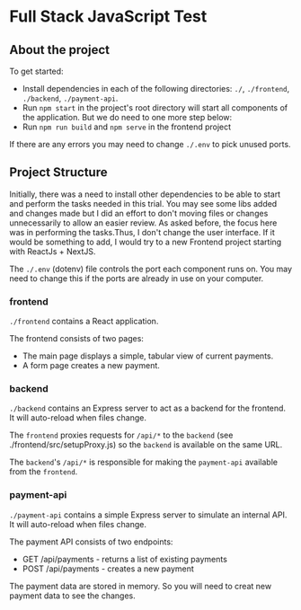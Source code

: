 # Full Stack JavaScript Test

## About the project

To get started:

- Install dependencies in each of the following directories: `./`, `./frontend`, `./backend`, `./payment-api`.
- Run `npm start` in the project's root directory will start all components of the application. But we do need to one more step below:
- Run `npm run build` and `npm serve` in the frontend project

If there are any errors you may need to change `./.env` to pick unused ports.

## Project Structure

Initially, there was a need to install other dependencies to be able to start and perform the tasks needed in this trial.
You may see some libs added and changes made but I did an effort to don't moving files or changes unnecessarily to allow an easier review.
As asked before, the focus here was in performing the tasks.Thus, I don't change the user interface. If it would be something to add, I would try to a new Frontend project starting with ReactJs + NextJS.

The `./.env` (dotenv) file controls the port each component runs on. You may need to change this if the ports are already in use on your computer.

### frontend

`./frontend` contains a React application. 

The frontend consists of two pages:

- The main page displays a simple, tabular view of current payments.
- A form page creates a new payment.

### backend

`./backend` contains an Express server to act as a backend for the frontend. It will auto-reload when files change.

The `frontend` proxies requests for `/api/*` to the `backend` (see ./frontend/src/setupProxy.js) so the `backend` is available on the same URL.

The `backend`'s `/api/*` is responsible for making the `payment-api` available from the `frontend`.

### payment-api

`./payment-api` contains a simple Express server to simulate an internal API. It will auto-reload when files change.

The payment API consists of two endpoints:

- GET /api/payments - returns a list of existing payments
- POST /api/payments - creates a new payment

The payment data are stored in memory. So you will need to creat new payment data to see the changes.

